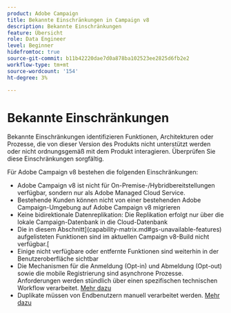 ```yaml
---
product: Adobe Campaign
title: Bekannte Einschränkungen in Campaign v8
description: Bekannte Einschränkungen
feature: Übersicht
role: Data Engineer
level: Beginner
hidefromtoc: true
source-git-commit: b11b42220dae7d0a878ba102523ee2825d6fb2e2
workflow-type: tm+mt
source-wordcount: '154'
ht-degree: 3%

---
```


# Bekannte Einschränkungen

Bekannte Einschränkungen identifizieren Funktionen, Architekturen oder Prozesse, die von dieser Version des Produkts nicht unterstützt werden oder nicht ordnungsgemäß mit dem Produkt interagieren. Überprüfen Sie diese Einschränkungen sorgfältig.

Für Adobe Campaign v8 bestehen die folgenden Einschränkungen:

* Adobe Campaign v8 ist nicht für On-Premise-/Hybridbereitstellungen verfügbar, sondern nur als Adobe Managed Cloud Service.
* Bestehende Kunden können nicht von einer bestehenden Adobe Campaign-Umgebung auf Adobe Campaign v8 migrieren
* Keine bidirektionale Datenreplikation: Die Replikation erfolgt nur über die lokale Campaign-Datenbank in die Cloud-Datenbank
* Die in diesem Abschnitt](capability-matrix.md#gs-unavailable-features) aufgelisteten Funktionen sind im aktuellen Campaign v8-Build nicht verfügbar.[
* Einige nicht verfügbare oder entfernte Funktionen sind weiterhin in der Benutzeroberfläche sichtbar
* Die Mechanismen für die Anmeldung (Opt-in) und Abmeldung (Opt-out) sowie die mobile Registrierung sind asynchrone Prozesse. Anforderungen werden stündlich über einen spezifischen technischen Workflow verarbeitet. [Mehr dazu](../config/replication.md#tech-wf)
* Duplikate müssen von Endbenutzern manuell verarbeitet werden. [Mehr dazu](../dev/keys.md)

